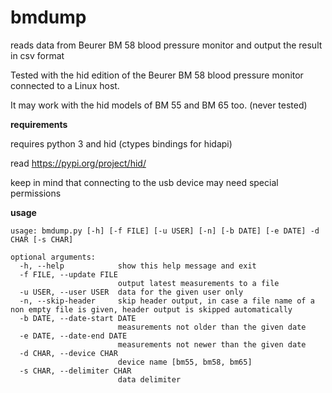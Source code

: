 # bmdump

reads data from Beurer BM 58 blood pressure monitor and output the result in csv format

Tested with the hid edition of the Beurer BM 58 blood pressure monitor connected to a Linux host.

It may work with the hid models of BM 55 and BM 65 too. (never tested)


**requirements**

requires python 3 and hid (ctypes bindings for hidapi)

read https://pypi.org/project/hid/

keep in mind that connecting to the usb device may need special permissions


**usage**

```
usage: bmdump.py [-h] [-f FILE] [-u USER] [-n] [-b DATE] [-e DATE] -d CHAR [-s CHAR]

optional arguments:
  -h, --help            show this help message and exit
  -f FILE, --update FILE
                        output latest measurements to a file
  -u USER, --user USER  data for the given user only
  -n, --skip-header     skip header output, in case a file name of a non empty file is given, header output is skipped automatically
  -b DATE, --date-start DATE
                        measurements not older than the given date
  -e DATE, --date-end DATE
                        measurements not newer than the given date
  -d CHAR, --device CHAR
                        device name [bm55, bm58, bm65]
  -s CHAR, --delimiter CHAR
                        data delimiter
```
